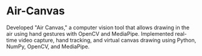 # Air-Canvas
Developed "Air Canvas," a computer vision tool that allows drawing in the air using hand gestures with OpenCV and MediaPipe. Implemented real-time video capture, hand tracking, and virtual canvas drawing using Python, NumPy, OpenCV, and MediaPipe.
